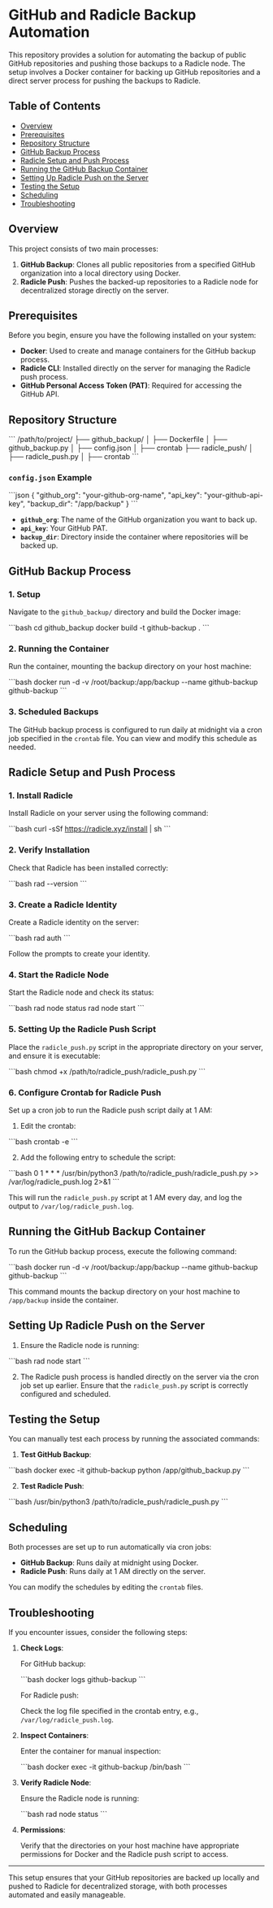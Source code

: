 # GitHub and Radicle Backup Automation

This repository provides a solution for automating the backup of public GitHub repositories and pushing those backups to a Radicle node. The setup involves a Docker container for backing up GitHub repositories and a direct server process for pushing the backups to Radicle.

## Table of Contents

- [Overview](#overview)
- [Prerequisites](#prerequisites)
- [Repository Structure](#repository-structure)
- [GitHub Backup Process](#github-backup-process)
- [Radicle Setup and Push Process](#radicle-setup-and-push-process)
- [Running the GitHub Backup Container](#running-the-github-backup-container)
- [Setting Up Radicle Push on the Server](#setting-up-radicle-push-on-the-server)
- [Testing the Setup](#testing-the-setup)
- [Scheduling](#scheduling)
- [Troubleshooting](#troubleshooting)

## Overview

This project consists of two main processes:

1. **GitHub Backup**: Clones all public repositories from a specified GitHub organization into a local directory using Docker.
2. **Radicle Push**: Pushes the backed-up repositories to a Radicle node for decentralized storage directly on the server.

## Prerequisites

Before you begin, ensure you have the following installed on your system:

- **Docker**: Used to create and manage containers for the GitHub backup process.
- **Radicle CLI**: Installed directly on the server for managing the Radicle push process.
- **GitHub Personal Access Token (PAT)**: Required for accessing the GitHub API.

## Repository Structure

\```
/path/to/project/
├── github_backup/
│   ├── Dockerfile
│   ├── github_backup.py
│   ├── config.json
│   ├── crontab
├── radicle_push/
│   ├── radicle_push.py
│   ├── crontab
\```

### `config.json` Example

\```json
{
    "github_org": "your-github-org-name",
    "api_key": "your-github-api-key",
    "backup_dir": "/app/backup"
}
\```

- **`github_org`**: The name of the GitHub organization you want to back up.
- **`api_key`**: Your GitHub PAT.
- **`backup_dir`**: Directory inside the container where repositories will be backed up.

## GitHub Backup Process

### 1. Setup

Navigate to the `github_backup/` directory and build the Docker image:

\```bash
cd github_backup
docker build -t github-backup .
\```

### 2. Running the Container

Run the container, mounting the backup directory on your host machine:

\```bash
docker run -d -v /root/backup:/app/backup --name github-backup github-backup
\```

### 3. Scheduled Backups

The GitHub backup process is configured to run daily at midnight via a cron job specified in the `crontab` file. You can view and modify this schedule as needed.

## Radicle Setup and Push Process

### 1. Install Radicle

Install Radicle on your server using the following command:

\```bash
curl -sSf https://radicle.xyz/install | sh
\```

### 2. Verify Installation

Check that Radicle has been installed correctly:

\```bash
rad --version
\```

### 3. Create a Radicle Identity

Create a Radicle identity on the server:

\```bash
rad auth
\```

Follow the prompts to create your identity.

### 4. Start the Radicle Node

Start the Radicle node and check its status:

\```bash
rad node status
rad node start
\```

### 5. Setting Up the Radicle Push Script

Place the `radicle_push.py` script in the appropriate directory on your server, and ensure it is executable:

\```bash
chmod +x /path/to/radicle_push/radicle_push.py
\```

### 6. Configure Crontab for Radicle Push

Set up a cron job to run the Radicle push script daily at 1 AM:

1. Edit the crontab:

\```bash
crontab -e
\```

2. Add the following entry to schedule the script:

\```bash
0 1 * * * /usr/bin/python3 /path/to/radicle_push/radicle_push.py >> /var/log/radicle_push.log 2>&1
\```

This will run the `radicle_push.py` script at 1 AM every day, and log the output to `/var/log/radicle_push.log`.

## Running the GitHub Backup Container

To run the GitHub backup process, execute the following command:

\```bash
docker run -d -v /root/backup:/app/backup --name github-backup github-backup
\```

This command mounts the backup directory on your host machine to `/app/backup` inside the container.

## Setting Up Radicle Push on the Server

1. Ensure the Radicle node is running:

\```bash
rad node start
\```

2. The Radicle push process is handled directly on the server via the cron job set up earlier. Ensure that the `radicle_push.py` script is correctly configured and scheduled.

## Testing the Setup

You can manually test each process by running the associated commands:

1. **Test GitHub Backup**:

\```bash
docker exec -it github-backup python /app/github_backup.py
\```

2. **Test Radicle Push**:

\```bash
/usr/bin/python3 /path/to/radicle_push/radicle_push.py
\```

## Scheduling

Both processes are set up to run automatically via cron jobs:

- **GitHub Backup**: Runs daily at midnight using Docker.
- **Radicle Push**: Runs daily at 1 AM directly on the server.

You can modify the schedules by editing the `crontab` files.

## Troubleshooting

If you encounter issues, consider the following steps:

1. **Check Logs**:

   For GitHub backup:

   \```bash
   docker logs github-backup
   \```

   For Radicle push:

   Check the log file specified in the crontab entry, e.g., `/var/log/radicle_push.log`.

2. **Inspect Containers**:

   Enter the container for manual inspection:

   \```bash
   docker exec -it github-backup /bin/bash
   \```

3. **Verify Radicle Node**:

   Ensure the Radicle node is running:

   \```bash
   rad node status
   \```

4. **Permissions**:

   Verify that the directories on your host machine have appropriate permissions for Docker and the Radicle push script to access.

---

This setup ensures that your GitHub repositories are backed up locally and pushed to Radicle for decentralized storage, with both processes automated and easily manageable.
